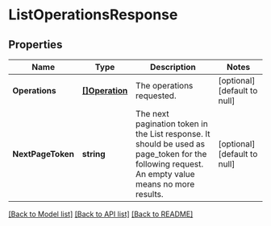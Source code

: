 # ListOperationsResponse

## Properties
Name | Type | Description | Notes
------------ | ------------- | ------------- | -------------
**Operations** | [**[]Operation**](Operation.md) | The operations requested. | [optional] [default to null]
**NextPageToken** | **string** | The next pagination token in the List response. It should be used as page_token for the following request. An empty value means no more results. | [optional] [default to null]

[[Back to Model list]](../README.md#documentation-for-models) [[Back to API list]](../README.md#documentation-for-api-endpoints) [[Back to README]](../README.md)


